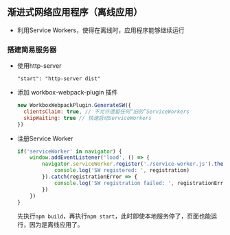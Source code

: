 ## 渐进式网络应用程序（离线应用）

- 利用Service Workers，使得在离线时，应用程序能够继续运行

### 搭建简易服务器

- 使用http-server

  `"start": "http-server dist" `

- 添加 workbox-webpack-plugin 插件

  ```javascript
  new WorkboxWebpackPlugin.GenerateSW({
    clientsClaim: true, // 不允许遗留任何“旧的”ServiceWorkers
    skipWaiting: true // 快速启动ServiceWorkers
  })
  ```

- 注册Service Worker

  ```javascript
  if('serviceWorker' in navigator) {
      window.addEventListener('load', () => {
          navigator.serviceWorker.register('./service-worker.js').then((registration) => {
              console.log('SW registered: ', registration)
          }).catch(registrationError => {
              console.log('SW registration failed: ', registrationError)
          })
      })
  }
  ```

  先执行`npm build`，再执行`npm start`，此时即使本地服务停了，页面也能运行，因为是离线应用了。

